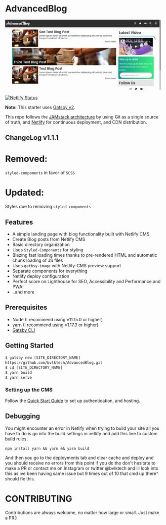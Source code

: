 # AdvancedBlog

<img src='./static/images/README.png' alt='README Image' />

[![Netlify Status](https://api.netlify.com/api/v1/badges/92e73949-ba9b-4b42-b5ad-e2a5195f6386/deploy-status)](https://app.netlify.com/sites/advancedblog/deploys)

**Note:** This starter uses [Gatsby v2](https://www.gatsbyjs.org/blog/2018-09-17-gatsby-v2/).

This repo follows the [JAMstack architecture](https://jamstack.org) by using Git as a single source of truth, and [Netlify](https://www.netlify.com) for continuous deployment, and CDN distribution.

## ChangeLog v1.1.1

# Removed: 
  `styled-components` in favor of `SCSS`
  
# Updated: 
  Styles due to removing `styled-components`

## Features

- A simple landing page with blog functionality built with Netlify CMS
- Create Blog posts from Netlify CMS
- Basic directory organization
- Uses `Styled-Components` for styling
- Blazing fast loading times thanks to pre-rendered HTML and automatic chunk loading of JS files
- Uses `gatbsy-image` with Netlify-CMS preview support
- Separate components for everything
- Netlify deploy configuration
- Perfect score on Lighthouse for SEO, Accessibility and Performance and PWA!
- ..and more

## Prerequisites

- Node (I recommend using v11.15.0 or higher)
- yarn (I recommend using v1.17.3 or higher)
- [Gatsby CLI](https://www.gatsbyjs.org/docs/)

## Getting Started
```
$ gatsby new [SITE_DIRECTORY_NAME] https://github.com/bvlktech/AdvancedBlog.git
$ cd [SITE_DIRECTORY_NAME]
$ yarn build
$ yarn serve
```

### Setting up the CMS

Follow the [Quick Start Guide](https://www.netlifycms.org/docs/quick-start/#authentication) to set up authentication, and hosting.

## Debugging

You might encounter an error in Netlify when trying to build your site all you have to do is go into the build settings in netlify and add this line to custom build rules.

```
npm install yarn && yarn && yarn build
```

And then you go to the deployments tab and clear cache and deploy and you should receive no errors from this point if you do tho don't hesitate to make a PR or contact me on Instagram or twitter @bvlktech and ill look into this as ive been having same issue but 9 times out of 10 that cmd up there^ should fix this.

# CONTRIBUTING

Contributions are always welcome, no matter how large or small. Just make a PR(:
